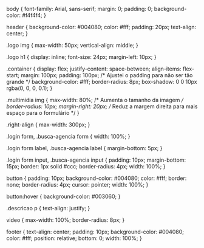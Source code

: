 body {
    font-family: Arial, sans-serif;
    margin: 0;
    padding: 0;
    background-color: #f4f4f4;
}

header {
    background-color: #004080;
    color: #fff;
    padding: 20px;
    text-align: center;
}

.logo img {
    max-width: 50px;
    vertical-align: middle;
}

.logo h1 {
    display: inline;
    font-size: 24px;
    margin-left: 10px;
}

.container {
    display: flex;
    justify-content: space-between;
    align-items: flex-start;
    margin: 100px;
    padding: 100px; /* Ajustei o padding para não ser tão grande */
    background-color: #fff;
    border-radius: 8px;
    box-shadow: 0 0 10px rgba(0, 0, 0, 0.1);
}

.multimidia img {
    max-width: 80%; /* Aumenta o tamanho da imagem */
    border-radius: 10px;
    margin-right: 20px; /* Reduz a margem direita para mais espaço para o formulário */
}

.right-align {
    max-width: 300px;
}

.login form,
.busca-agencia form {
    width: 100%;
}

.login form label,
.busca-agencia label {
    margin-bottom: 5px;
}

.login form input,
.busca-agencia input {
    padding: 10px;
    margin-bottom: 15px;
    border: 1px solid #ccc;
    border-radius: 4px;
    width: 100%;
}

button {
    padding: 10px;
    background-color: #004080;
    color: #fff;
    border: none;
    border-radius: 4px;
    cursor: pointer;
    width: 100%;
}

button:hover {
    background-color: #003060;
}

.descricao p {
    text-align: justify;
}

video {
    max-width: 100%;
    border-radius: 8px;
}

footer {
    text-align: center;
    padding: 10px;
    background-color: #004080;
    color: #fff;
    position: relative;
    bottom: 0;
    width: 100%;
}
